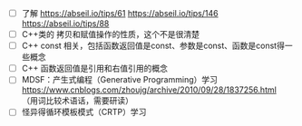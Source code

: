 - [ ] 了解 https://abseil.io/tips/61  https://abseil.io/tips/146  https://abseil.io/tips/88
- [ ] C++类的 拷贝和赋值操作的性质，这个不是很清楚
- [ ] C++ const 相关，包括函数返回值是const、参数是const、函数是const得一些概念
- [ ] C++ 函数返回值是引用和右值引用的概念
- [ ] MDSF：产生式编程（Generative Programming）学习  https://www.cnblogs.com/zhoujg/archive/2010/09/28/1837256.html （用词比较术语话，需要研读）
- [ ] 怪异得循环模板模式（CRTP）学习